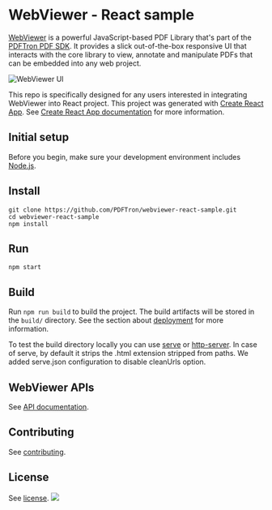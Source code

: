 # WebViewer - React sample

[WebViewer](https://www.pdftron.com/webviewer) is a powerful JavaScript-based PDF Library that's part of the [PDFTron PDF SDK](https://www.pdftron.com). It provides a slick out-of-the-box responsive UI that interacts with the core library to view, annotate and manipulate PDFs that can be embedded into any web project.

![WebViewer UI](https://www.pdftron.com/downloads/pl/webviewer-ui.png)

This repo is specifically designed for any users interested in integrating WebViewer into React project. This project was generated with [Create React App](https://github.com/facebook/create-react-app). See [Create React App documentation](https://facebook.github.io/create-react-app/docs/getting-started) for more information.

## Initial setup

Before you begin, make sure your development environment includes [Node.js](https://nodejs.org/en/).

## Install

```
git clone https://github.com/PDFTron/webviewer-react-sample.git
cd webviewer-react-sample
npm install
```

## Run

```
npm start
```

## Build

Run `npm run build` to build the project. The build artifacts will be stored in the `build/` directory. See the section about [deployment](https://facebook.github.io/create-react-app/docs/deployment) for more information.

To test the build directory locally you can use [serve](https://www.npmjs.com/package/serve) or [http-server](https://www.npmjs.com/package/http-server). In case of serve, by default it strips the .html extension stripped from paths. We added serve.json configuration to disable cleanUrls option.

## WebViewer APIs

See [API documentation](https://www.pdftron.com/documentation/web/guides/ui/apis).

## Contributing

See [contributing](./CONTRIBUTING.md).

## License

See [license](./LICENSE).
![](https://onepixel.pdftron.com/webviewer-react-sample)
